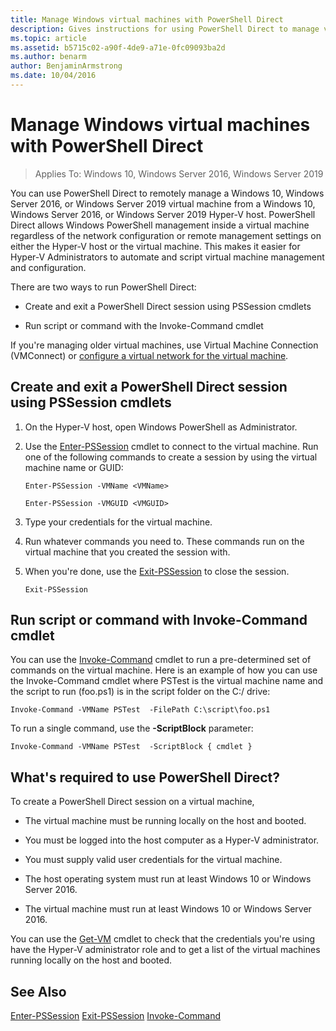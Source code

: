 ```yaml
---
title: Manage Windows virtual machines with PowerShell Direct
description: Gives instructions for using PowerShell Direct to manage virtual machines without relying on a network or remote connection to them.
ms.topic: article
ms.assetid: b5715c02-a90f-4de9-a71e-0fc09093ba2d
ms.author: benarm
author: BenjaminArmstrong
ms.date: 10/04/2016
---
```

# Manage Windows virtual machines with PowerShell Direct

>Applies To: Windows 10, Windows Server 2016, Windows Server 2019

You can use PowerShell Direct to remotely manage a Windows 10, Windows Server 2016, or Windows Server 2019 virtual machine from a Windows 10, Windows Server 2016, or Windows Server 2019 Hyper-V host. PowerShell Direct allows Windows PowerShell management inside a virtual machine regardless of the network configuration or remote management settings on either the Hyper-V host or the virtual machine. This makes it easier for Hyper-V Administrators to automate and script virtual machine management and configuration.

There are two ways to run PowerShell Direct:

- Create and exit a PowerShell Direct session using PSSession cmdlets

- Run script or command with the Invoke-Command cmdlet

If you're managing older virtual machines, use Virtual Machine Connection (VMConnect) or [configure a virtual network for the virtual machine](/previous-versions/windows/it-pro/windows-server-2008-R2-and-2008/cc816585(v=ws.10)).

## Create and exit a PowerShell Direct session using PSSession cmdlets

1. On the Hyper-V host, open Windows PowerShell as Administrator.

2. Use the [Enter-PSSession](/powershell/module/microsoft.powershell.core/enter-pssession?view=powershell-7&preserve-view=true) cmdlet to connect to the virtual machine. Run one of the following commands to create a session by using the virtual machine name or GUID:

    ```
    Enter-PSSession -VMName <VMName>
    ```

    ```
    Enter-PSSession -VMGUID <VMGUID>
    ```

3. Type your credentials for the virtual machine.
4. Run whatever commands you need to. These commands run on the virtual machine that you created the session with.

5.  When you're done, use the [Exit-PSSession](/powershell/module/microsoft.powershell.core/exit-pssession?view=powershell-7&preserve-view=true) to close the session.

    ```
    Exit-PSSession
    ```

## Run script or command with Invoke-Command cmdlet
You can use the [Invoke-Command](/powershell/module/Microsoft.PowerShell.Core/Invoke-Command) cmdlet to run a pre-determined set of commands on the virtual machine. Here is an example of how you can use the Invoke-Command cmdlet where PSTest is the virtual machine name and the script to run (foo.ps1) is in the script folder on the C:/ drive:

```
Invoke-Command -VMName PSTest  -FilePath C:\script\foo.ps1
```

To run a single command, use the **-ScriptBlock** parameter:

```
Invoke-Command -VMName PSTest  -ScriptBlock { cmdlet }
```

## What's required to use PowerShell Direct?
To create a PowerShell Direct session on a virtual machine,

-   The virtual machine must be running locally on the host and booted.

-   You must be logged into the host computer as a Hyper-V administrator.

-   You must supply valid user credentials for the virtual machine.

-   The host operating system must run at least Windows 10 or Windows Server 2016.

-   The virtual machine must run at least Windows 10 or Windows Server 2016.

You can use the [Get-VM](/powershell/module/hyper-v/get-vm) cmdlet to check that the credentials you're using have the Hyper-V administrator role and to get a list of the virtual machines running locally on the host and booted.

## See Also
[Enter-PSSession](/powershell/module/Microsoft.PowerShell.Core/Enter-PSSession)
[Exit-PSSession](/powershell/module/Microsoft.PowerShell.Core/Exit-PSSession)
[Invoke-Command](/powershell/module/Microsoft.PowerShell.Core/Invoke-Command)

